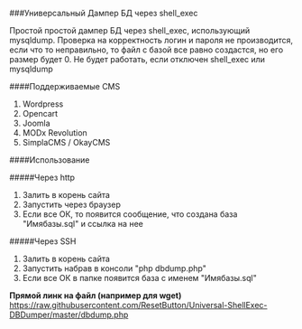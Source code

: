 ###Универсальный Дампер БД через shell_exec

Простой простой дампер БД через shell_exeс, использующий mysqldump. 
Проверка на корректность логин и пароля не производится, если что то неправильно, то файл с базой все равно создастся, но его размер будет 0.
Не будет работать, если отключен shell_exec или mysqldump

####Поддерживаемые CMS

1. Wordpress
2. Opencart
3. Joomla
4. MODx Revolution
5. SimplaCMS / OkayCMS

####Использование 

#####Через http
1. Залить в корень сайта
2. Запустить через браузер
3. Если все ОК, то появится сообщение, что создана база "Имябазы.sql" и ссылка на нее

#####Через SSH
1. Залить в корень сайта
2. Запустить набрав в консоли "php dbdump.php"
3. Если все ОК в папке появится база с именем "Имябазы.sql"

**Прямой линк на файл (например для wget)**
https://raw.githubusercontent.com/ResetButton/Universal-ShellExec-DBDumper/master/dbdump.php